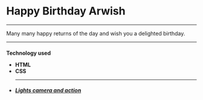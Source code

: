 <H1>Happy Birthday Arwish</h1>
<hr>
<p>Many many happy returns of the day and wish you a delighted birthday.<p>
<hr>
<h4>
Technology used

<ul>
<li>
HTML

<br>
<li>
CSS

<br>
<li>

<hr>
<h5>
<a href="https://hisidd.github.io/card/">Lights camera and action</a>

